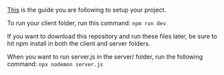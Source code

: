 [This](https://medium.com/@navindu-virajitha/how-to-start-a-mern-vite-project-with-a-github-remote-repository-a-beginners-guide-5819bfd4d6db) is the guide you are following to setup your project.


To run your client folder, run this command:
```npm run dev```

If you want to download this repository and run these files later, be sure to
hit npm install in both the client and server folders.


When you want to run server.js in the server/ folder, run the following command:
```npx nodemon server.js```
